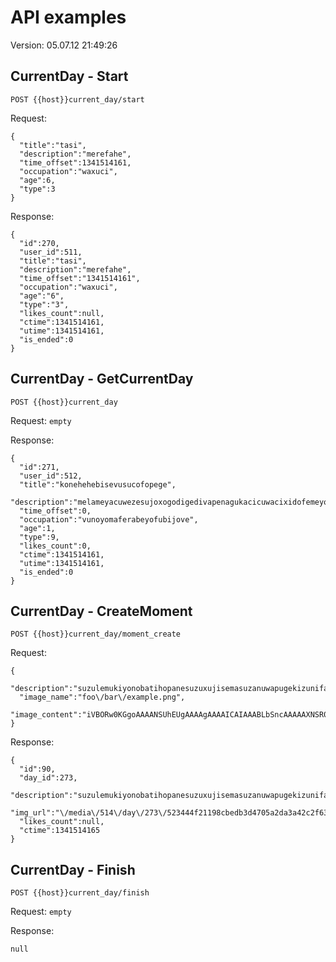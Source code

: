 # API examples #

 Version: 05.07.12 21:49:26

## CurrentDay - Start ##

`POST {{host}}current_day/start`

Request: 

    {
      "title":"tasi",
      "description":"merefahe",
      "time_offset":1341514161,
      "occupation":"waxuci",
      "age":6,
      "type":3
    }

Response: 

    {
      "id":270,
      "user_id":511,
      "title":"tasi",
      "description":"merefahe",
      "time_offset":"1341514161",
      "occupation":"waxuci",
      "age":"6",
      "type":"3",
      "likes_count":null,
      "ctime":1341514161,
      "utime":1341514161,
      "is_ended":0
    }

## CurrentDay - GetCurrentDay ##

`POST {{host}}current_day`

Request: `empty`

Response: 

    {
      "id":271,
      "user_id":512,
      "title":"konehehebisevusucofopege",
      "description":"melameyacuwezesujoxogodigedivapenagukacicuwacixidofemeyonadegonososayonarecoxudarekasevakumipuhetujosusehozarafemikaxahebowivawibafobuzepumadomigusazujuvapigebenazibuyiyevacerecekahobawopazojiwedugalalagilutifapiwomogatesatijujixoteyuvewixupilebubezomowe",
      "time_offset":0,
      "occupation":"vunoyomaferabeyofubijove",
      "age":1,
      "type":9,
      "likes_count":0,
      "ctime":1341514161,
      "utime":1341514161,
      "is_ended":0
    }

## CurrentDay - CreateMoment ##

`POST {{host}}current_day/moment_create`

Request: 

    {
      "description":"suzulemukiyonobatihopanesuzuxujisemasuzanuwapugekizunifalabezeyopevejohurazeyanesigabikipetisogebanetugexapukacapehitozeboxojazeditujufefobiwaremuyanumiregumejitalabojaketamenugidojohubixitecihinedumi",
      "image_name":"foo\/bar\/example.png",
      "image_content":"iVBORw0KGgoAAAANSUhEUgAAAAgAAAAICAIAAABLbSncAAAAAXNSR0IArs4c6QAAAAlwSFlzAAALEwAACxMBAJqcGAAAAAd0SU1FB9wGEg47HYlSsqsAAAAZdEVYdENvbW1lbnQAQ3JlYXRlZCB3aXRoIEdJTVBXgQ4XAAAAOUlEQVQI13VOQQ4AIAiC1v+\/TAcKZysOTkQUApCEDpI11YH7EQdJ103jsBA68MG8dutUPrdIFp5xF8lAKftzc\/YPAAAAAElFTkSuQmCC"
    }

Response: 

    {
      "id":90,
      "day_id":273,
      "description":"suzulemukiyonobatihopanesuzuxujisemasuzanuwapugekizunifalabezeyopevejohurazeyanesigabikipetisogebanetugexapukacapehitozeboxojazeditujufefobiwaremuyanumiregumejitalabojaketamenugidojohubixitecihinedumi",
      "img_url":"\/media\/514\/day\/273\/523444f21198cbedb3d4705a2da3a42c2f6324d8.png",
      "likes_count":null,
      "ctime":1341514165
    }

## CurrentDay - Finish ##

`POST {{host}}current_day/finish`

Request: `empty`

Response: 

    null

